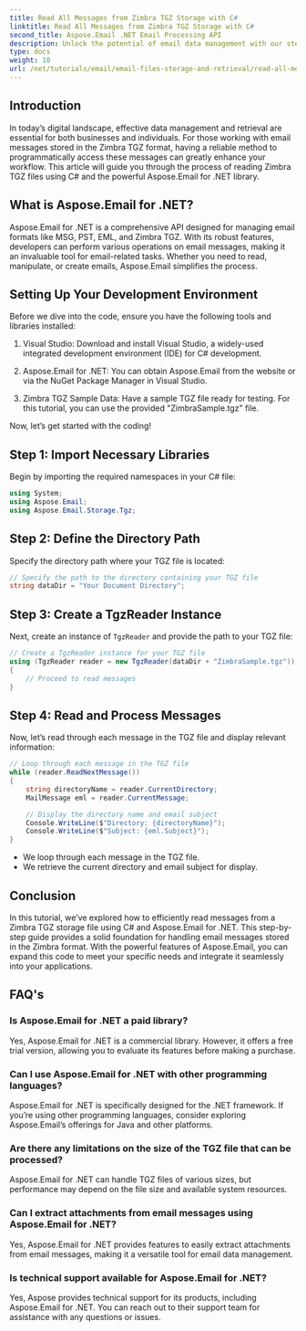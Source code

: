 ```yaml
---
title: Read All Messages from Zimbra TGZ Storage with C#
linktitle: Read All Messages from Zimbra TGZ Storage with C#
second_title: Aspose.Email .NET Email Processing API
description: Unlock the potential of email data management with our step-by-step guide on reading Zimbra TGZ files using C# and the Aspose.Email for .NET library. This tutorial will help you efficiently access and process email messages.
type: docs
weight: 10
url: /net/tutorials/email/email-files-storage-and-retrieval/read-all-messages-from-zimbra-tgz-storage/
---
```

## Introduction

In today’s digital landscape, effective data management and retrieval are essential for both businesses and individuals. For those working with email messages stored in the Zimbra TGZ format, having a reliable method to programmatically access these messages can greatly enhance your workflow. This article will guide you through the process of reading Zimbra TGZ files using C# and the powerful Aspose.Email for .NET library.

## What is Aspose.Email for .NET?

Aspose.Email for .NET is a comprehensive API designed for managing email formats like MSG, PST, EML, and Zimbra TGZ. With its robust features, developers can perform various operations on email messages, making it an invaluable tool for email-related tasks. Whether you need to read, manipulate, or create emails, Aspose.Email simplifies the process.

## Setting Up Your Development Environment

Before we dive into the code, ensure you have the following tools and libraries installed:

1. Visual Studio: Download and install Visual Studio, a widely-used integrated development environment (IDE) for C# development.

2. Aspose.Email for .NET: You can obtain Aspose.Email from the website or via the NuGet Package Manager in Visual Studio.

3. Zimbra TGZ Sample Data: Have a sample TGZ file ready for testing. For this tutorial, you can use the provided "ZimbraSample.tgz" file.

Now, let’s get started with the coding!

## Step 1: Import Necessary Libraries

Begin by importing the required namespaces in your C# file:

```csharp
using System;
using Aspose.Email;
using Aspose.Email.Storage.Tgz;
```

## Step 2: Define the Directory Path

Specify the directory path where your TGZ file is located:

```csharp
// Specify the path to the directory containing your TGZ file
string dataDir = "Your Document Directory";
```

## Step 3: Create a TgzReader Instance

Next, create an instance of `TgzReader` and provide the path to your TGZ file:

```csharp
// Create a TgzReader instance for your TGZ file
using (TgzReader reader = new TgzReader(dataDir + "ZimbraSample.tgz"))
{
    // Proceed to read messages
}
```

## Step 4: Read and Process Messages

Now, let’s read through each message in the TGZ file and display relevant information:

```csharp
// Loop through each message in the TGZ file
while (reader.ReadNextMessage())
{
    string directoryName = reader.CurrentDirectory;
    MailMessage eml = reader.CurrentMessage;

    // Display the directory name and email subject
    Console.WriteLine($"Directory: {directoryName}");
    Console.WriteLine($"Subject: {eml.Subject}");
}
```

- We loop through each message in the TGZ file.
- We retrieve the current directory and email subject for display.


## Conclusion

In this tutorial, we’ve explored how to efficiently read messages from a Zimbra TGZ storage file using C# and Aspose.Email for .NET. This step-by-step guide provides a solid foundation for handling email messages stored in the Zimbra format. With the powerful features of Aspose.Email, you can expand this code to meet your specific needs and integrate it seamlessly into your applications.

## FAQ's

### Is Aspose.Email for .NET a paid library?
Yes, Aspose.Email for .NET is a commercial library. However, it offers a free trial version, allowing you to evaluate its features before making a purchase.

### Can I use Aspose.Email for .NET with other programming languages?
Aspose.Email for .NET is specifically designed for the .NET framework. If you’re using other programming languages, consider exploring Aspose.Email’s offerings for Java and other platforms.

### Are there any limitations on the size of the TGZ file that can be processed?
Aspose.Email for .NET can handle TGZ files of various sizes, but performance may depend on the file size and available system resources.

### Can I extract attachments from email messages using Aspose.Email for .NET?
Yes, Aspose.Email for .NET provides features to easily extract attachments from email messages, making it a versatile tool for email data management.

### Is technical support available for Aspose.Email for .NET?
Yes, Aspose provides technical support for its products, including Aspose.Email for .NET. You can reach out to their support team for assistance with any questions or issues.
